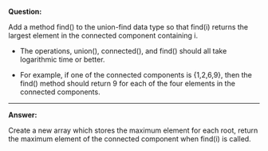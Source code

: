 **Question:** 

Add a method find() to the union-find data type so that find(i) returns the largest element in the connected component containing i. 

- The operations, union(), connected(), and find() should all take logarithmic time or better.

- For example, if one of the connected components is {1,2,6,9}, then the find() method should return 9 for each of the four elements in the connected components.

---

**Answer:**

Create a new array which stores the maximum element for each root, return the maximum element of the connected component when find(i) is called.
